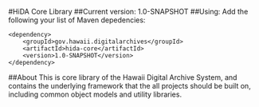 #HiDA Core Library##Current version: 1.0-SNAPSHOT##Using:Add the following your list of Maven depedencies:      <dependency>        <groupId>gov.hawaii.digitalarchives</groupId>        <artifactId>hida-core</artifactId>        <version>1.0-SNAPSHOT</version>    </dependency>##AboutThis is core library of the Hawaii Digital Archive System, and contains theunderlying framework that the all projects should be built on, including commonobject models and utility libraries.